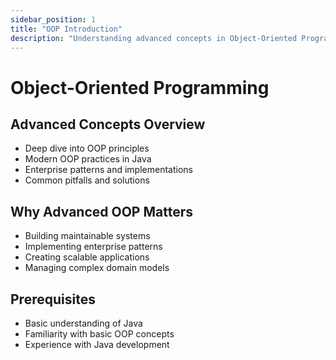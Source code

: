 ```yaml
---
sidebar_position: 1
title: "OOP Introduction"
description: "Understanding advanced concepts in Object-Oriented Programming"
---
```


# Object-Oriented Programming

## Advanced Concepts Overview
- Deep dive into OOP principles
- Modern OOP practices in Java
- Enterprise patterns and implementations
- Common pitfalls and solutions

## Why Advanced OOP Matters
- Building maintainable systems
- Implementing enterprise patterns
- Creating scalable applications
- Managing complex domain models

## Prerequisites
- Basic understanding of Java
- Familiarity with basic OOP concepts
- Experience with Java development